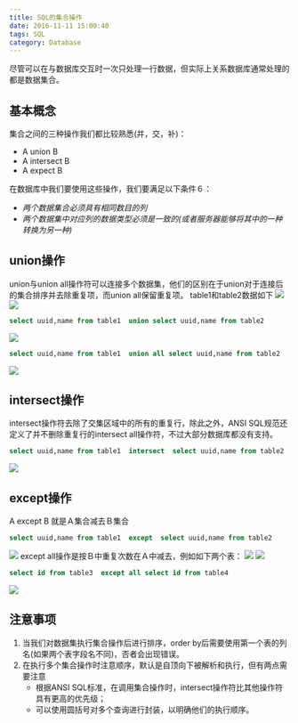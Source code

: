 ```yaml
---
title: SQL的集合操作
date: 2016-11-11 15:00:40
tags: SQL
category: Database
---
```

尽管可以在与数据库交互时一次只处理一行数据，但实际上关系数据库通常处理的都是数据集合。
<!--more-->
## 基本概念
集合之间的三种操作我们都比较熟悉(并，交，补)：
- A union B
- A intersect B
- A expect B 

在数据库中我们要使用这些操作，我们要满足以下条件６：
- _两个数据集合必须具有相同数目的列_
- _两个数据集中对应列的数据类型必须是一致的(或者服务器能够将其中的一种转换为另一种)_

## union操作
union与union all操作符可以连接多个数据集，他们的区别在于union对于连接后的集合排序并去除重复项，而union all保留重复项。
table1和table2数据如下
![](/images/15.png)
![](/images/16.png)
```sql
select uuid,name from table1  union select uuid,name from table2
```
![](/images/17.png)
```sql
select uuid,name from table1  union all select uuid,name from table2
```
![](/images/18.png)

## intersect操作
intersect操作符去除了交集区域中的所有的重复行，除此之外，ANSI SQL规范还定义了并不删除重复行的intersect all操作符，不过大部分数据库都没有支持。
```sql
select uuid,name from table1  intersect  select uuid,name from table2
```
![](/images/19.png)

## except操作
A except B 就是Ａ集合减去Ｂ集合
```sql
select uuid,name from table1  except  select uuid,name from table2
```
![](/images/20.png)
except all操作是按Ｂ中重复次数在Ａ中减去，例如如下两个表：
![](/images/21.png)
![](/images/22.png)
```sql
select id from table3  except all select id from table4
```
![](/images/23.png)

## 注意事项
1. 当我们对数据集执行集合操作后进行排序，order by后需要使用第一个表的列名(如果两个表字段名不同)，否者会出现错误。
2. 在执行多个集合操作时注意顺序，默认是自顶向下被解析和执行，但有两点需要注意
    - 根据ANSI SQL标准，在调用集合操作时，intersect操作符比其他操作符具有更高的优先级；
    - 可以使用圆括号对多个查询进行封装，以明确他们的执行顺序。